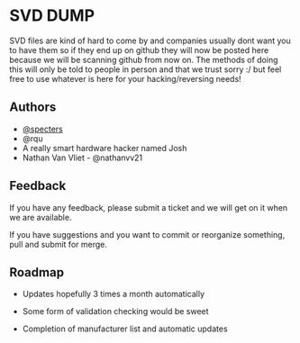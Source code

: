 
# SVD DUMP

SVD files are kind of hard to come by and companies usually dont want you to have them so if they end up on github they will now be posted here because we will be scanning github from now on. The methods of doing this will only be told to people in person and that we trust sorry :/ but feel free to use whatever is here for your hacking/reversing needs!

## Authors

- [@specters](https://www.twitter.com/_specters_)
- @rqu
- A really smart hardware hacker named Josh
- Nathan Van Vliet - @nathanvv21

## Feedback

If you have any feedback, please submit a ticket and we will get on it when we are available. 

If you have suggestions and you want to commit or reorganize something, pull and submit for merge.


## Roadmap

- Updates hopefully 3 times a month automatically

- Some form of validation checking would be sweet

- Completion of manufacturer list and automatic updates

